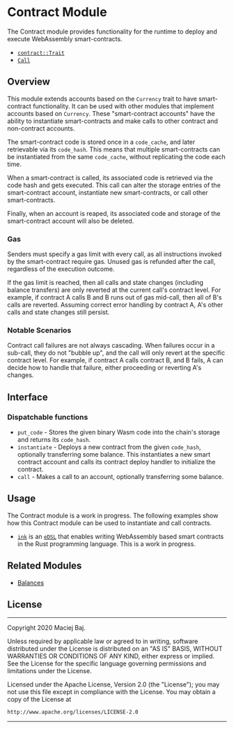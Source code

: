 # Contract Module

The Contract module provides functionality for the runtime to deploy and execute WebAssembly smart-contracts.

- [`contract::Trait`](./trait.Trait.html)
- [`Call`](./enum.Call.html)

## Overview

This module extends accounts based on the `Currency` trait to have smart-contract functionality. It can
be used with other modules that implement accounts based on `Currency`. These "smart-contract accounts"
have the ability to instantiate smart-contracts and make calls to other contract and non-contract accounts.

The smart-contract code is stored once in a `code_cache`, and later retrievable via its `code_hash`.
This means that multiple smart-contracts can be instantiated from the same `code_cache`, without replicating
the code each time.

When a smart-contract is called, its associated code is retrieved via the code hash and gets executed.
This call can alter the storage entries of the smart-contract account, instantiate new smart-contracts,
or call other smart-contracts.

Finally, when an account is reaped, its associated code and storage of the smart-contract account
will also be deleted.

### Gas

Senders must specify a gas limit with every call, as all instructions invoked by the smart-contract require gas.
Unused gas is refunded after the call, regardless of the execution outcome.

If the gas limit is reached, then all calls and state changes (including balance transfers) are only
reverted at the current call's contract level. For example, if contract A calls B and B runs out of gas mid-call,
then all of B's calls are reverted. Assuming correct error handling by contract A, A's other calls and state
changes still persist.

### Notable Scenarios

Contract call failures are not always cascading. When failures occur in a sub-call, they do not "bubble up",
and the call will only revert at the specific contract level. For example, if contract A calls contract B, and B
fails, A can decide how to handle that failure, either proceeding or reverting A's changes.

## Interface

### Dispatchable functions

* `put_code` - Stores the given binary Wasm code into the chain's storage and returns its `code_hash`.
* `instantiate` - Deploys a new contract from the given `code_hash`, optionally transferring some balance.
This instantiates a new smart contract account and calls its contract deploy handler to
initialize the contract.
* `call` - Makes a call to an account, optionally transferring some balance.

## Usage

The Contract module is a work in progress. The following examples show how this Contract module
can be used to instantiate and call contracts.

* [`ink`](https://github.com/paritytech/ink) is
an [`eDSL`](https://wiki.haskell.org/Embedded_domain_specific_language) that enables writing
WebAssembly based smart contracts in the Rust programming language. This is a work in progress.

## Related Modules

* [Balances](../pallet_balances/index.html)

## License

---
Copyright 2020 Maciej Baj.

Unless required by applicable law or agreed to in writing, software
distributed under the License is distributed on an "AS IS" BASIS,
WITHOUT WARRANTIES OR CONDITIONS OF ANY KIND, either express or implied.
See the License for the specific language governing permissions and
limitations under the License.

Licensed under the Apache License, Version 2.0 (the "License");
you may not use this file except in compliance with the License.
You may obtain a copy of the License at

    http://www.apache.org/licenses/LICENSE-2.0
    
---
